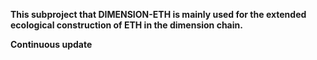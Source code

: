 **This subproject that DIMENSION-ETH is mainly used for the extended ecological construction of ETH in the dimension chain.**   

**Continuous update**
